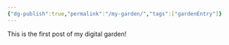 ```yaml
---
{"dg-publish":true,"permalink":"/my-garden/","tags":["gardenEntry"]}
---
```


This is the first post of my digital garden!